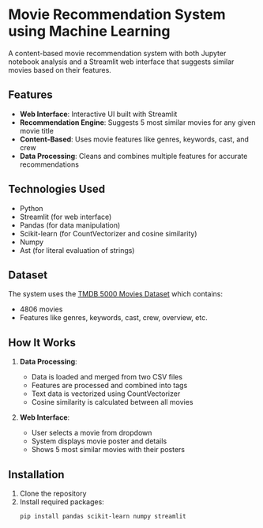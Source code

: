 # Movie Recommendation System using Machine Learning
 
 A content-based movie recommendation system with both Jupyter notebook analysis and a Streamlit web interface that suggests similar movies based on their features.
 
 ## Features
 - **Web Interface**: Interactive UI built with Streamlit
 - **Recommendation Engine**: Suggests 5 most similar movies for any given movie title
 - **Content-Based**: Uses movie features like genres, keywords, cast, and crew
 - **Data Processing**: Cleans and combines multiple features for accurate recommendations
 
 ## Technologies Used
 - Python
 - Streamlit (for web interface)
 - Pandas (for data manipulation)
 - Scikit-learn (for CountVectorizer and cosine similarity)
 - Numpy
 - Ast (for literal evaluation of strings)
 
 ## Dataset
 The system uses the [TMDB 5000 Movies Dataset](https://www.kaggle.com/datasets/tmdb/tmdb-movie-metadata) which contains:
 - 4806 movies
 - Features like genres, keywords, cast, crew, overview, etc.
 
 ## How It Works
 1. **Data Processing**:
    - Data is loaded and merged from two CSV files
    - Features are processed and combined into tags
    - Text data is vectorized using CountVectorizer
    - Cosine similarity is calculated between all movies
 
 2. **Web Interface**:
    - User selects a movie from dropdown
    - System displays movie poster and details
    - Shows 5 most similar movies with their posters
 
 ## Installation
 1. Clone the repository
 2. Install required packages:
    ```bash
    pip install pandas scikit-learn numpy streamlit
